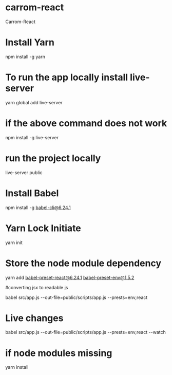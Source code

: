 # carrom-react
Carrom-React 
# Install Yarn
npm install -g yarn

# To run the app locally install live-server
yarn global add live-server

# if the above command does not work
npm install -g live-server
# run the project locally
live-server public

# Install Babel
npm install -g babel-cli@6.24.1

# Yarn Lock Initiate
yarn init

# Store the node module dependency
yarn add babel-preset-react@6.24.1 babel-preset-env@1.5.2

#converting jsx to readable js

babel src/app.js --out-file=public/scripts/app.js --prests=env,react
# Live changes
babel src/app.js --out-file=public/scripts/app.js --prests=env,react --watch

# if node modules missing
yarn install

